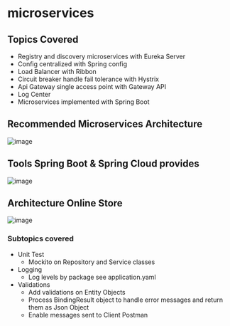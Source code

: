 # microservices

## Topics Covered
- Registry and discovery microservices with Eureka Server
- Config centralized with Spring config
- Load Balancer with Ribbon
- Circuit breaker handle fail tolerance with Hystrix
- Api Gateway single access point with Gateway API
- Log Center
- Microservices implemented with Spring Boot
## Recommended Microservices Architecture 

![image](https://user-images.githubusercontent.com/1258328/175179188-29c6b7a3-2ecd-4fad-b902-e8094cb6a9c5.png)

## Tools Spring Boot & Spring Cloud provides

![image](https://user-images.githubusercontent.com/1258328/175180009-4bab3d89-3cf0-4472-b29c-0180d1ae778e.png)

## Architecture Online Store

![image](https://user-images.githubusercontent.com/1258328/175180709-4d329ca7-a01c-44b9-b891-b610556ca5a9.png)

### Subtopics covered
- Unit Test
  - Mockito on Repository and Service classes
- Logging 
  - Log levels by package see application.yaml
- Validations
  - Add validations on Entity Objects
  - Process BindingResult object to handle error messages and return them as Json Object
  - Enable messages sent to Client Postman